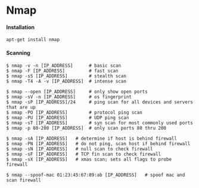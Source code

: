 Nmap
====

#### Installation

	apt-get install nmap

#### Scanning

	$ nmap -v -n [IP_ADDRESS]      # basic scan
	$ nmap -F [IP_ADDRESS]         # fast scan
	$ nmap -sS [IP_ADDRESS]        # stealth scan
	$ nmap -T4 -A -v [IP_ADDRESS]  # intense scan
	
	$ nmap --open [IP_ADDRESS]     # only show open ports
	$ nmap -sV -n [IP_ADDRESS]     # os fingerprint
	$ nmap -sP [IP_ADDRESS]/24     # ping scan for all devices and servers that are up
	$ nmap -PO [IP_ADDRESS]        # protocol ping scan 
	$ nmap -PU [IP_ADDRESS]        # UDP ping scan
	$ nmap -sT [IP_ADDRESS]        # syn scan for most commonly used ports
	$ nmap -p 80-200 [IP_ADDRESS]  # only scan ports 80 thru 200

	$ nmap -sA [IP_ADDRESS]   # determine if host is behind firewall
	$ nmap -PN [IP_ADDRESS]   # do not ping, scan host if behind firewall
	$ nmap -sN [IP_ADDRESS]   # null scan to check firewall
	$ nmap -sF [IP_ADDRESS]   # TCP fin scan to check firewall
	$ nmap -sX [IP_ADDRESS]   # xmas scan; sets all flags to probe firewall

	$ nmap --spoof-mac 01:23:45:67:89:ab [IP_ADDRESS]   # spoof mac and scan firewall

